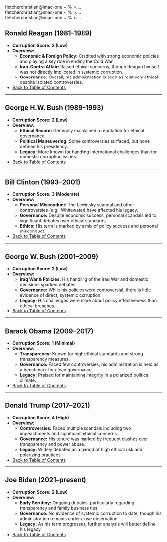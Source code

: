 fletcherchristian@imac-one ~ % >....                                                                                                                                                                                                   
fletcherchristian@imac-one ~ % >....                                                                                                                                                                                                        
fletcherchristian@imac-one ~ % >....                                                                                                                                                                                                        
## Ronald Reagan (1981–1989)
- **Corruption Score:** **2 (Low)**
- **Overview:**
  - **Economic & Foreign Policy:** Credited with strong economic policies and playing a key role in ending the Cold War.
  - **Iran-Contra Affair:** Raised ethical concerns, though Reagan himself was not directly implicated in systemic corruption.
  - **Governance:** Overall, his administration is seen as relatively ethical despite isolated controversies.
- [Back to Table of Contents](#table-of-contents)

---

## George H.W. Bush (1989–1993)
- **Corruption Score:** **2 (Low)**
- **Overview:**
  - **Ethical Record:** Generally maintained a reputation for ethical governance.
  - **Political Maneuvering:** Some controversies surfaced, but none defined his presidency.
  - **Legacy:** More known for handling international challenges than for domestic corruption issues.
- [Back to Table of Contents](#table-of-contents)

---

## Bill Clinton (1993–2001)
- **Corruption Score:** **3 (Moderate)**
- **Overview:**
  - **Personal Misconduct:** The Lewinsky scandal and other controversies (e.g., Whitewater) have affected his legacy.
  - **Governance:** Despite economic success, personal scandals led to significant debates over ethical standards.
  - **Ethics:** His term is marked by a mix of policy success and personal misconduct.
- [Back to Table of Contents](#table-of-contents)

---

## George W. Bush (2001–2009)
- **Corruption Score:** **2 (Low)**
- **Overview:**
  - **Iraq War & Policies:** His handling of the Iraq War and domestic decisions sparked debates.
  - **Governance:** While his policies were controversial, there is little evidence of direct, systemic corruption.
  - **Legacy:** His challenges were more about policy effectiveness than ethical breaches.
- [Back to Table of Contents](#table-of-contents)

---

## Barack Obama (2009–2017)
- **Corruption Score:** **1 (Minimal)**
- **Overview:**
  - **Transparency:** Known for high ethical standards and strong transparency measures.
  - **Governance:** Faced few controversies; his administration is held as a benchmark for clean governance.
  - **Legacy:** Praised for maintaining integrity in a polarized political climate.
- [Back to Table of Contents](#table-of-contents)

---

## Donald Trump (2017–2021)
- **Corruption Score:** **4 (High)**
- **Overview:**
  - **Controversies:** Faced multiple scandals including two impeachments and significant ethical concerns.
  - **Governance:** His tenure was marked by frequent clashes over transparency and power abuse.
  - **Legacy:** Widely debated as a period of high ethical risk and polarizing practices.
- [Back to Table of Contents](#table-of-contents)

---

## Joe Biden (2021–present)
- **Corruption Score:** **2 (Low)**
- **Overview:**
  - **Early Scrutiny:** Ongoing debates, particularly regarding transparency and family business ties.
  - **Governance:** No evidence of systemic corruption to date, though his administration remains under close observation.
  - **Legacy:** As his term progresses, further analysis will better define his legacy.
- [Back to Table of Contents](#table-of-contents)
